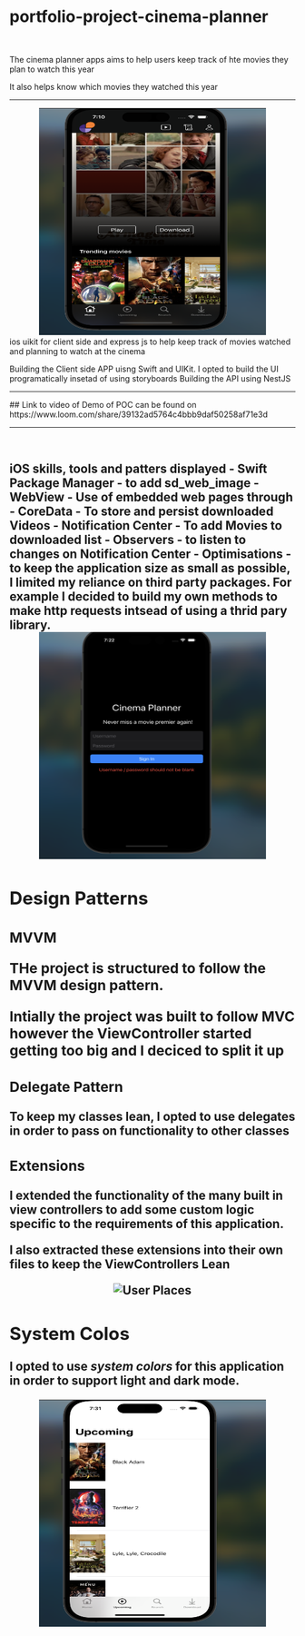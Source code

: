 <h1> portfolio-project-cinema-planner </h1>
<br>
<p>The cinema planner apps aims to help users keep track of hte movies they plan to watch this year</p>
<p>It also helps know which movies they watched this year<p>
<hr>
<div align="center">
<img src="./images/homeView.png" alt="User Places" height="400" width="400"/>
</div>
ios uikit for client side and express js to help keep track of movies watched and planning to watch at the cinema

Building the Client side APP uisng Swift and UIKit. I opted to build the UI programatically insetad of using storyboards
Building the API using NestJS

<hr>
## Link to video of Demo of POC can be found on
https://www.loom.com/share/39132ad5764c4bbb9daf50258af71e3d
<hr>
<br>
<h2> iOS skills, tools and patters displayed <h/2>
- <b>Swift Package Manager</b> - to add sd_web_image
- <b>WebView</b> - Use of embedded web pages through
- <b>CoreData</b> - To store and persist downloaded Videos
- <b> Notification Center</b> - To add Movies to downloaded list
- <b>Observers</b> - to listen to changes on Notification Center
- <b>Optimisations</b> - to keep the application size as small as possible, I limited my reliance on third party packages. For example I decided to build my own methods to make http requests intsead of using a thrid pary library.

<div align="center">
<img src="./images/blankCredentials.png" alt="User Places" height="400" width="400"/>
</div>

<h2>Design Patterns</h2>
<h3><b>MVVM</b></3>
<p>THe project is structured to follow the MVVM design pattern.</p>
<p>Intially the project was built to follow MVC however the ViewController started getting too big and I deciced to split it up</p>

<h3><b>Delegate Pattern</b></h3>
<p>To keep my classes lean, I opted to use delegates in order to pass on functionality to other classes</p>

<h3>Extensions</h3>
<p>I extended the functionality of the many built in view controllers to add some custom logic specific to the requirements of this application.</p>
<p>I also extracted these extensions into their own files to keep the ViewControllers Lean

<div align="center">
<img src="./images/blankSearchView.png" alt="User Places" height="400" width="400"/>
</div>

<h2>System Colos</h2>
<p>I opted to use <i> system colors</i> for this application in order to support light and dark mode.

<div align="center">
<img src="./images/UpcomingLight.png" alt="User Places" height="400" width="400"/>
</div>